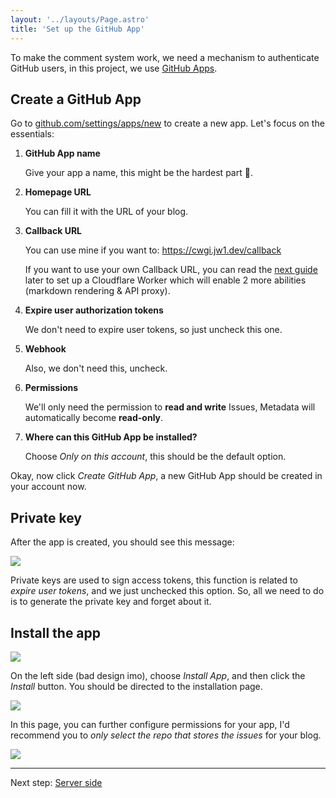 ```yaml
---
layout: '../layouts/Page.astro'
title: 'Set up the GitHub App'
---
```


To make the comment system work, we need a mechanism to authenticate GitHub users, in this project, we use [GitHub Apps](https://docs.github.com/en/apps).

## Create a GitHub App

Go to [github.com/settings/apps/new](https://github.com/settings/apps/new) to create a new app. Let's focus on the essentials:

1. **GitHub App name**  
    
   Give your app a name, this might be the hardest part 🤡.
   
2. **Homepage URL**  
   
   You can fill it with the URL of your blog.

3. **Callback URL**  
   
   You can use mine if you want to: https://cwgi.jw1.dev/callback

   If you want to use your own Callback URL, you can read the [next guide](/server-side) later to set up a Cloudflare Worker which will enable 2 more abilities (markdown rendering & API proxy).

4. **Expire user authorization tokens**  

   We don't need to expire user tokens, so just uncheck this one.

5. **Webhook**  
   
   Also, we don't need this, uncheck.

6. **Permissions**  
   
   We'll only need the permission to **read and write** Issues, Metadata will automatically become **read-only**.
   
7. **Where can this GitHub App be installed?**  
   
   Choose _Only on this account_, this should be the default option.

Okay, now click _Create GitHub App_, a new GitHub App should be created in your account now.

## Private key

After the app is created, you should see this message:

![](https://blog-r2.jw1.dev/VbLVXlUXQfKutLPs.webp)

Private keys are used to sign access tokens, this function is related to _expire user tokens_, and we just unchecked this option. So, all we need to do is to generate the private key and forget about it.

## Install the app

![](https://blog-r2.jw1.dev/wzJjRLrDjHk6l_v2.webp)

On the left side (bad design imo), choose _Install App_, and then click the _Install_ button. You should be directed to the installation page.

![](https://blog-r2.jw1.dev/YZnDBXa7Qo7HNB_U.webp)

In this page, you can further configure permissions for your app, I'd recommend you to _only select the repo that stores the issues_ for your blog.

![](https://blog-r2.jw1.dev/fe801QBVCFyTWRif.webp)

---

Next step: [Server side](/server-side)
